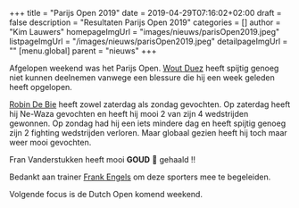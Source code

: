 +++
title = "Parijs Open 2019"
date = 2019-04-29T07:16:02+02:00
draft = false
description = "Resultaten Parijs Open 2019"
categories = []
author = "Kim Lauwers"
homepageImgUrl = "images/nieuws/parisOpen2019.jpeg"
listpageImgUrl = "/images/nieuws/parisOpen2019.jpeg"
detailpageImgUrl = ""
[menu.global]
    parent = "nieuws"
+++

Afgelopen weekend was het Parijs Open. 
[Wout Duez](https://www.jujitsukeerbergen.be/trainers/#Wout_Duez) heeft spijtig genoeg niet kunnen deelnemen vanwege een blessure die hij een week geleden heeft opgelopen.

[Robin De Bie](https://www.jujitsukeerbergen.be/trainers/#Robin_De%20Bie) heeft zowel zaterdag als zondag gevochten. Op zaterdag heeft hij Ne-Waza gevochten en heeft hij mooi 2 van zijn 4 wedstrijden gewonnen.
Op zondag had hij een iets mindere dag en heeft spijtig genoeg zijn 2 fighting wedstrijden verloren. Maar globaal gezien heeft hij toch maar weer mooi gevochten.
 
Fran Vanderstukken heeft mooi **GOUD** 🥇 gehaald !!

Bedankt aan trainer [Frank Engels](https://www.jujitsukeerbergen.be/trainers/#Frank_Engels) om deze sporters mee te begeleiden.


Volgende focus is de Dutch Open komend weekend.




